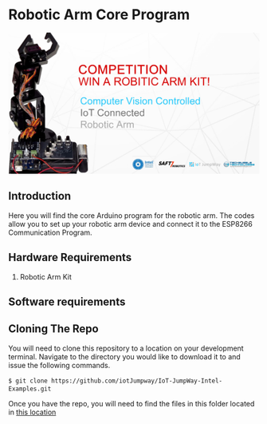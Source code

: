 # Robotic Arm Core Program

![Robotic Arm Core Program](../Images/robotic-arm.jpg)

## Introduction

Here you will find the core Arduino program for the robotic arm.  The codes allow you to set up your robotic arm device and connect it to the ESP8266 Communication Program.

## Hardware Requirements

1. Robotic Arm Kit

## Software requirements

## Cloning The Repo

You will need to clone this repository to a location on your development terminal. Navigate to the directory you would like to download it to and issue the following commands.

    $ git clone https://github.com/iotJumpway/IoT-JumpWay-Intel-Examples.git

Once you have the repo, you will need to find the files in this folder located in [this location](https://github.com/iotJumpway/IoT-JumpWay-Intel-Examples/tree/master/Robotic-Arm/Arduino "this location")